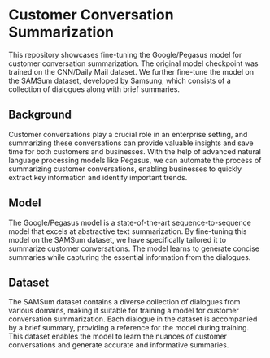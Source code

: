 # Customer Conversation Summarization

This repository showcases fine-tuning the Google/Pegasus model for customer conversation summarization. The original model checkpoint was trained on the CNN/Daily Mail dataset. We further fine-tune the model on the SAMSum dataset, developed by Samsung, which consists of a collection of dialogues along with brief summaries.

## Background

Customer conversations play a crucial role in an enterprise setting, and summarizing these conversations can provide valuable insights and save time for both customers and businesses. With the help of advanced natural language processing models like Pegasus, we can automate the process of summarizing customer conversations, enabling businesses to quickly extract key information and identify important trends.

## Model

The Google/Pegasus model is a state-of-the-art sequence-to-sequence model that excels at abstractive text summarization. By fine-tuning this model on the SAMSum dataset, we have specifically tailored it to summarize customer conversations. The model learns to generate concise summaries while capturing the essential information from the dialogues.

## Dataset

The SAMSum dataset contains a diverse collection of dialogues from various domains, making it suitable for training a model for customer conversation summarization. Each dialogue in the dataset is accompanied by a brief summary, providing a reference for the model during training. This dataset enables the model to learn the nuances of customer conversations and generate accurate and informative summaries.
